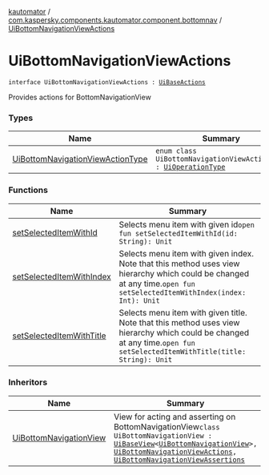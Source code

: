 [kautomator](../../index.md) / [com.kaspersky.components.kautomator.component.bottomnav](../index.md) / [UiBottomNavigationViewActions](./index.md)

# UiBottomNavigationViewActions

`interface UiBottomNavigationViewActions : `[`UiBaseActions`](../../com.kaspersky.components.kautomator.component.common.actions/-ui-base-actions/index.md)

Provides actions for BottomNavigationView

### Types

| Name | Summary |
|---|---|
| [UiBottomNavigationViewActionType](-ui-bottom-navigation-view-action-type/index.md) | `enum class UiBottomNavigationViewActionType : `[`UiOperationType`](../../com.kaspersky.components.kautomator.intercept.operation/-ui-operation-type/index.md) |

### Functions

| Name | Summary |
|---|---|
| [setSelectedItemWithId](set-selected-item-with-id.md) | Selects menu item with given id`open fun setSelectedItemWithId(id: String): Unit` |
| [setSelectedItemWithIndex](set-selected-item-with-index.md) | Selects menu item with given index. Note that this method uses view hierarchy which could be changed at any time.`open fun setSelectedItemWithIndex(index: Int): Unit` |
| [setSelectedItemWithTitle](set-selected-item-with-title.md) | Selects menu item with given title. Note that this method uses view hierarchy which could be changed at any time.`open fun setSelectedItemWithTitle(title: String): Unit` |

### Inheritors

| Name | Summary |
|---|---|
| [UiBottomNavigationView](../-ui-bottom-navigation-view/index.md) | View for acting and asserting on BottomNavigationView`class UiBottomNavigationView : `[`UiBaseView`](../../com.kaspersky.components.kautomator.component.common.views/-ui-base-view/index.md)`<`[`UiBottomNavigationView`](../-ui-bottom-navigation-view/index.md)`>, `[`UiBottomNavigationViewActions`](./index.md)`, `[`UiBottomNavigationViewAssertions`](../-ui-bottom-navigation-view-assertions/index.md) |
